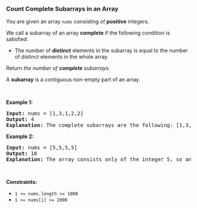 
<h3>Count Complete Subarrays in an Array</h3>
<div><p>You are given an array <code>nums</code> consisting of <strong>positive</strong> integers.</p>
<p>We call a subarray of an array <strong>complete</strong> if the following condition is satisfied:</p>
<ul>
<li>The number of <strong>distinct</strong> elements in the subarray is equal to the number of distinct elements in the whole array.</li>
</ul>
<p>Return <em>the number of <strong>complete</strong> subarrays</em>.</p>
<p>A <strong>subarray</strong> is a contiguous non-empty part of an array.</p>
<p> </p>
<p><strong>Example 1:</strong></p>
<pre><strong>Input:</strong> nums = [1,3,1,2,2]
<strong>Output:</strong> 4
<strong>Explanation:</strong> The complete subarrays are the following: [1,3,1,2], [1,3,1,2,2], [3,1,2] and [3,1,2,2].
</pre>
<p><strong>Example 2:</strong></p>
<pre><strong>Input:</strong> nums = [5,5,5,5]
<strong>Output:</strong> 10
<strong>Explanation:</strong> The array consists only of the integer 5, so any subarray is complete. The number of subarrays that we can choose is 10.
</pre>
<p> </p>
<p><strong>Constraints:</strong></p>
<ul>
<li><code>1 &lt;= nums.length &lt;= 1000</code></li>
<li><code>1 &lt;= nums[i] &lt;= 2000</code></li>
</ul>
</div>
